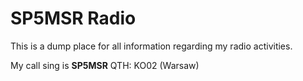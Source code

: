 # SP5MSR Radio

This is a dump place for all information regarding my radio activities.

My call sing is **SP5MSR** QTH: KO02 (Warsaw)
